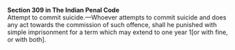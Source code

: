 **Section 309 in The Indian Penal Code**</br>
Attempt to commit suicide.—Whoever attempts to commit suicide and does any act towards the commission of such offence, shall he punished with simple imprisonment for a term which may extend to one year 1[or with fine, or with both].
